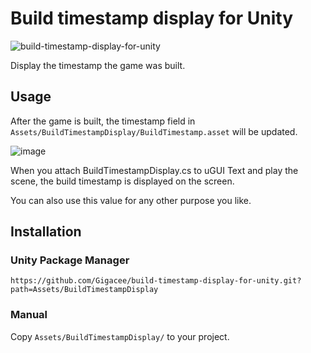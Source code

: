 # Build timestamp display for Unity

![build-timestamp-display-for-unity](https://user-images.githubusercontent.com/5264444/95020949-2c746f80-06a9-11eb-866d-0a808459a930.png)

Display the timestamp the game was built.

## Usage

After the game is built, the timestamp field in `Assets/BuildTimestampDisplay/BuildTimestamp.asset` will be updated.

![image](https://user-images.githubusercontent.com/5264444/95021130-2b900d80-06aa-11eb-9c99-9099cd66d32a.png)

When you attach BuildTimestampDisplay.cs to uGUI Text and play the scene, the build timestamp is displayed on the screen.

You can also use this value for any other purpose you like.

## Installation

### Unity Package Manager

`https://github.com/Gigacee/build-timestamp-display-for-unity.git?path=Assets/BuildTimestampDisplay`

### Manual

Copy `Assets/BuildTimestampDisplay/` to your project.
